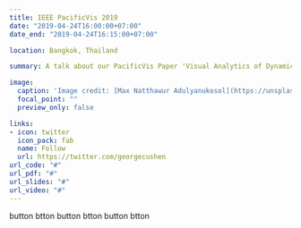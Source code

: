 ```yaml
---
title: IEEE PacificVis 2019
date: "2019-04-24T16:00:00+07:00"
date_end: "2019-04-24T16:15:00+07:00"

location: Bangkok, Thailand

summary: A talk about our PacificVis Paper 'Visual Analytics of Dynamic Interplay Between Behaviors in MMORPGs'.

image: 
  caption: 'Image credit: [Max Natthawur Adulyanukosol](https://unsplash.com/photos/bzdhc5b3Bxs)'
  focal_point: ""
  preview_only: false

links:
- icon: twitter
  icon_pack: fab
  name: Follow
  url: https://twitter.com/georgecushen
url_code: "#"
url_pdf: "#"
url_slides: "#"
url_video: "#"
---
```






button btton 
button btton 
button btton 